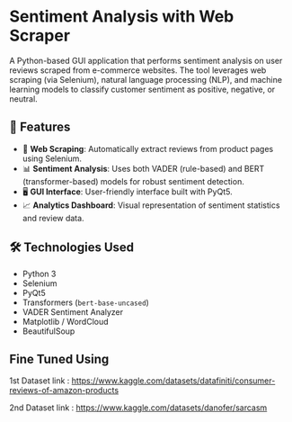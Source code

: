 # Sentiment Analysis with Web Scraper

A Python-based GUI application that performs sentiment analysis on user reviews scraped from e-commerce websites. The tool leverages web scraping (via Selenium), natural language processing (NLP), and machine learning models to classify customer sentiment as positive, negative, or neutral.

## 🚀 Features

- 🔎 **Web Scraping**: Automatically extract reviews from product pages using Selenium.
- 📊 **Sentiment Analysis**: Uses both VADER (rule-based) and BERT (transformer-based) models for robust sentiment detection.
- 🖥️ **GUI Interface**: User-friendly interface built with PyQt5.
- 📈 **Analytics Dashboard**: Visual representation of sentiment statistics and review data.

## 🛠️ Technologies Used

- Python 3
- Selenium
- PyQt5
- Transformers (`bert-base-uncased`)
- VADER Sentiment Analyzer
- Matplotlib / WordCloud
- BeautifulSoup


## Fine Tuned Using

1st Dataset link : https://www.kaggle.com/datasets/datafiniti/consumer-reviews-of-amazon-products

2nd Dataset link : https://www.kaggle.com/datasets/danofer/sarcasm
